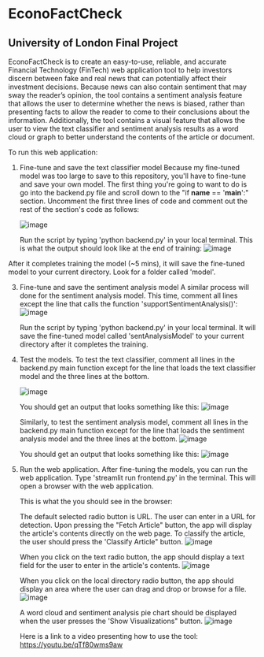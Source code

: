 # EconoFactCheck
## University of London Final Project

EconoFactCheck is to create an easy-to-use, reliable, and accurate Financial Technology (FinTech) web application tool to help investors discern between fake and real news that can potentially affect their investment decisions. Because news can also contain sentiment that may sway the reader’s opinion, the tool contains a sentiment analysis feature that allows the user to determine whether the news is biased, rather than presenting facts to allow the reader to come to their conclusions about the information. Additionally, the tool contains a visual feature that allows the user to view the text classifier and sentiment analysis results as a word cloud or graph to better understand the contents of the article or document. 

To run this web application:
1. Fine-tune and save the text classifier model
   Because my fine-tuned model was too large to save to this repository, you'll have to fine-tune and save your own model. The first thing you're going to want to do is go into the backend.py file and scroll down to the "if __name__ == '__main__':" section. Uncomment the first three lines of code and comment out the rest of the section's code as follows:
   
   ![image](https://github.com/AnikaGoel02/EconoFactCheck/assets/87030632/fb677645-dc85-4bf8-b182-3bc88a9f796c)
   
   Run the script by typing 'python backend.py' in your local terminal. This is what the output should look like at the end of training:
   ![image](https://github.com/AnikaGoel02/EconoFactCheck/assets/87030632/b36906dc-a135-4cd1-acc3-87f89283344c)
   
After it completes training the model (~5 mins), it will save the fine-tuned model to your current directory. Look for a folder called 'model'. 

3. Fine-tune and save the sentiment analysis model
   A similar process will done for the sentiment analysis model. This time, comment all lines except the line that calls the function 'supportSentimentAnalysis()':
   ![image](https://github.com/AnikaGoel02/EconoFactCheck/assets/87030632/beab5c60-8101-4ef6-b7b9-6e46f5257496)
   
   Run the script by typing 'python backend.py' in your local terminal. It will save the fine-tuned model called 'sentAnalysisModel' to your current directory after it completes the training.

5. Test the models.
   To test the text classifier, comment all lines in the backend.py main function except for the line that loads the text classifier model and the three lines at the bottom.
   
   ![image](https://github.com/AnikaGoel02/EconoFactCheck/assets/87030632/8b77b611-6f91-4c66-b680-77da0ba2cd80)
   
   You should get an output that looks something like this:
   ![image](https://github.com/AnikaGoel02/EconoFactCheck/assets/87030632/0c59cf45-7e2b-4ef8-8db4-06fd36c29c46)

   Similarly, to test the sentiment analysis model, comment all lines in the backend.py main function except for the line that loads the sentiment analysis model and the three lines at the bottom.
   ![image](https://github.com/AnikaGoel02/EconoFactCheck/assets/87030632/912713c9-42ae-42ab-9bda-c858a8f6c72e)
   
   You should get an output that looks something like this:
   ![image](https://github.com/AnikaGoel02/EconoFactCheck/assets/87030632/2ee02ceb-aea2-43f7-8777-4348ab836969)

7. Run the web application.
   After fine-tuning the models, you can run the web application. Type 'streamlit run frontend.py' in the terminal. This will open a browser with the web application.

   This is what the you should see in the browser:
   
   The default selected radio button is URL. The user can enter in a URL for detection. Upon pressing the "Fetch Article" button, the app will display the article's contents directly on the web page. To classify the article, the user should press the 'Classify Article" button.
   ![image](https://github.com/AnikaGoel02/EconoFactCheck/assets/87030632/840cf796-feb3-4fdb-a22d-ac104cf67e99)

   When you click on the text radio button, the app should display a text field for the user to enter in the article's contents.
   ![image](https://github.com/AnikaGoel02/EconoFactCheck/assets/87030632/f9d3cf52-ce37-4271-8491-51fc1be6e438)

   When you click on the local directory radio button, the app should display an area where the user can drag and drop or browse for a file. 
   ![image](https://github.com/AnikaGoel02/EconoFactCheck/assets/87030632/849327dd-7d30-410f-b64f-ea235db6496a)

   A word cloud and sentiment analysis pie chart should be displayed when the user presses the 'Show Visualizations" button.
   ![image](https://github.com/AnikaGoel02/EconoFactCheck/assets/87030632/3ad0dc22-aa5a-4876-b503-283069fbaacf)


   Here is a link to a video presenting how to use the tool: https://youtu.be/qTf80wms9aw
